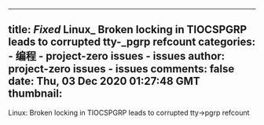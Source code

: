 
---
title: _Fixed_ Linux_ Broken locking in TIOCSPGRP leads to corrupted tty-_pgrp refcount
categories: 
    - 编程
    - project-zero issues - issues
author: project-zero issues - issues
comments: false
date: Thu, 03 Dec 2020 01:27:48 GMT
thumbnail: 
---

<div>   
Linux: Broken locking in TIOCSPGRP leads to corrupted tty->pgrp refcount  
</div>
            